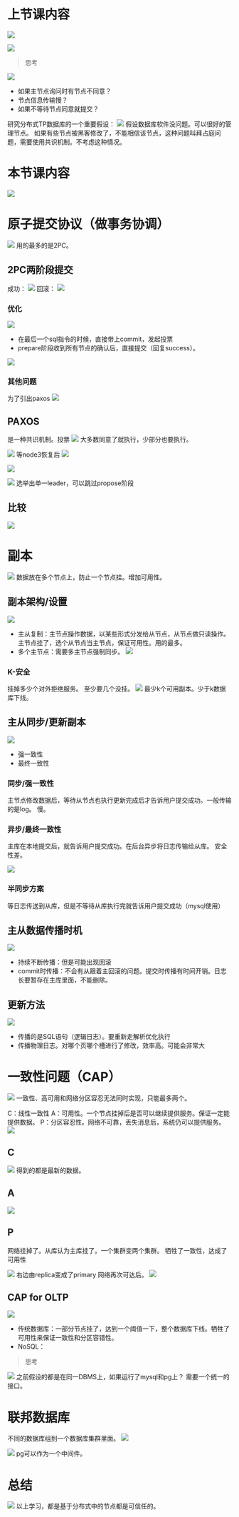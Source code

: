 # 上节课内容

![](Pasted%20image%2020230601231255.png)

![](Pasted%20image%2020230601231351.png)

>思考

![](Pasted%20image%2020230601231537.png)
- 如果主节点询问时有节点不同意？
- 节点信息传输慢？
- 如果不等待节点同意就提交？

研究分布式TP数据库的一个重要假设：
![](Pasted%20image%2020230601231716.png)
假设数据库软件没问题。可以很好的管理节点。
如果有些节点被黑客修改了，不能相信该节点，这种问题叫拜占庭问题，需要使用共识机制。不考虑这种情况。

# 本节课内容

![](Pasted%20image%2020230601232106.png)

# 原子提交协议（做事务协调）

![](Pasted%20image%2020230601232230.png)
用的最多的是2PC。

## 2PC两阶段提交

成功：
![](Pasted%20image%2020230601232847.png)
回滚：
![](Pasted%20image%2020230601233852.png)

### 优化

![](Pasted%20image%2020230601233915.png)
- 在最后一个sql指令的时候，直接带上commit，发起投票
- prepare阶段收到所有节点的确认后，直接提交（回复success）。

![](Pasted%20image%2020230601234134.png)

### 其他问题

为了引出paxos
![](Pasted%20image%2020230601234311.png)

## PAXOS

是一种共识机制。投票
![](Pasted%20image%2020230601234418.png)
大多数同意了就执行，少部分也要执行。

![](Pasted%20image%2020230602002646.png)
等node3恢复后
![](Pasted%20image%2020230602002715.png)



![](Pasted%20image%2020230602002907.png)


![](Pasted%20image%2020230602002940.png)
选举出单一leader，可以跳过propose阶段

## 比较

![](Pasted%20image%2020230602003106.png)

# 副本

![](Pasted%20image%2020230602003210.png)
数据放在多个节点上，防止一个节点挂。增加可用性。

## 副本架构/设置

![](Pasted%20image%2020230602003331.png)
- 主从复制：主节点操作数据，以某些形式分发给从节点，从节点做只读操作。主节点挂了，选个从节点当主节点，保证可用性。用的最多。
- 多个主节点：需要多主节点强制同步。
![](Pasted%20image%2020230602003930.png)

### K-安全

挂掉多少个对外拒绝服务。
至少要几个没挂。
![](Pasted%20image%2020230602004033.png)
最少k个可用副本。少于k数据库下线。

## 主从同步/更新副本

![](Pasted%20image%2020230602004107.png)
- 强一致性
- 最终一致性

### 同步/强一致性

主节点修改数据后，等待从节点也执行更新完成后才告诉用户提交成功。一般传输的是log。
慢。

### 异步/最终一致性

主库在本地提交后，就告诉用户提交成功。在后台异步将日志传输给从库。
安全性差。

![](Pasted%20image%2020230602004806.png)

### 半同步方案

等日志传送到从库，但是不等待从库执行完就告诉用户提交成功（mysql使用）

## 主从数据传播时机

![](Pasted%20image%2020230602005024.png)
- 持续不断传播：但是可能出现回滚
- commit时传播：不会有从跟着主回滚的问题。提交时传播有时间开销。日志长要暂存在主库里面，不能删除。

## 更新方法

![](Pasted%20image%2020230602005216.png)
- 传播的是SQL语句（逻辑日志）。要重新走解析优化执行
- 传播物理日志。对哪个页哪个槽进行了修改，效率高。可能会非常大

# 一致性问题（CAP）

![](Pasted%20image%2020230602005658.png)
一致性、高可用和网络分区容忍无法同时实现，只能最多两个。

C：线性一致性
A：可用性。一个节点挂掉后是否可以继续提供服务。保证一定能提供数据。
P：分区容忍性。网络不可靠，丢失消息后，系统仍可以提供服务。
![](Pasted%20image%2020230602010204.png)

## C

![](Pasted%20image%2020230602010358.png)
得到的都是最新的数据。

## A

![](Pasted%20image%2020230602010449.png)

## P

网络挂掉了。从库认为主库挂了。一个集群变两个集群。
牺牲了一致性，达成了可用性

![](Pasted%20image%2020230602010616.png)
右边由replica变成了primary
网络再次可达后。
![](Pasted%20image%2020230602010649.png)

## CAP for OLTP

![](Pasted%20image%2020230602010757.png)
- 传统数据库：一部分节点挂了，达到一个阈值一下，整个数据库下线。牺牲了可用性来保证一致性和分区容错性。
- NoSQL：

>思考

![](Pasted%20image%2020230602010944.png)
之前假设的都是在同一DBMS上，如果运行了mysql和pg上？
需要一个统一的接口。

# 联邦数据库

不同的数据库组到一个数据库集群里面。
![](Pasted%20image%2020230602011103.png)

![](Pasted%20image%2020230602011151.png)
pg可以作为一个中间件。

# 总结

![](Pasted%20image%2020230602011440.png)
以上学习，都是基于分布式中的节点都是可信任的。